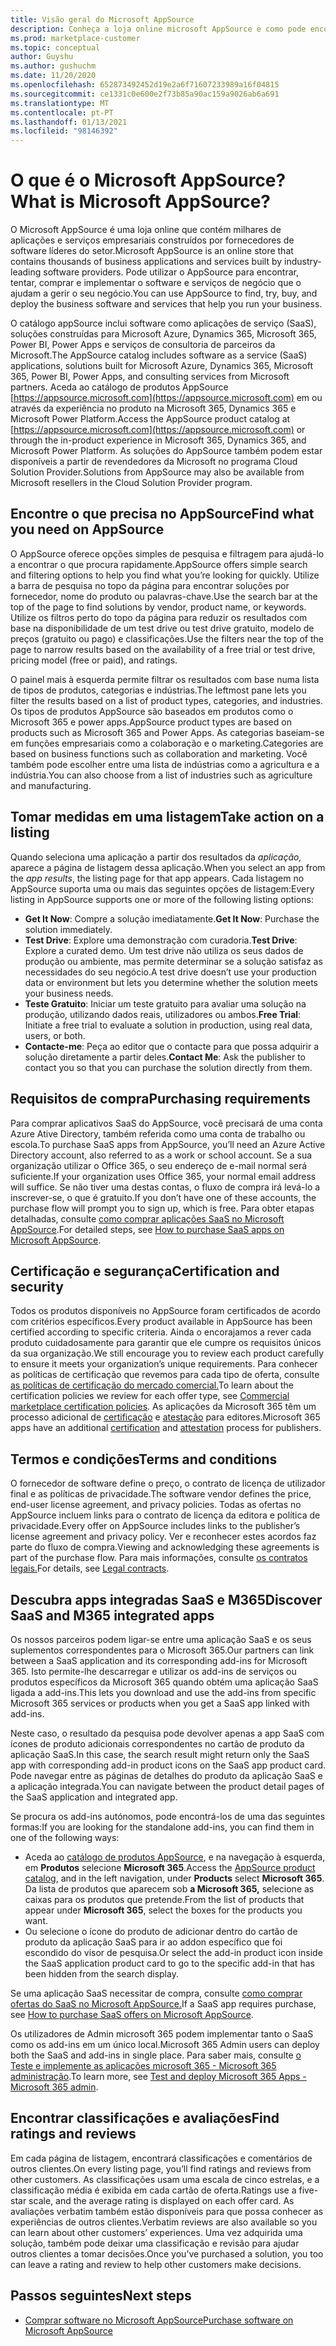 ```yaml
---
title: Visão geral do Microsoft AppSource
description: Conheça a loja online microsoft AppSource e como pode encontrar e extenso catálogo de software e soluções.
ms.prod: marketplace-customer
ms.topic: conceptual
author: Guyshu
ms.author: gushuchm
ms.date: 11/20/2020
ms.openlocfilehash: 652873492452d19e2a6f71607233989a16f04815
ms.sourcegitcommit: ce1331c0e600e2f73b85a90ac159a9026ab6a691
ms.translationtype: MT
ms.contentlocale: pt-PT
ms.lasthandoff: 01/13/2021
ms.locfileid: "98146392"
---
```

# <a name="what-is-microsoft-appsource"></a><span data-ttu-id="e71ba-103">O que é o Microsoft AppSource?</span><span class="sxs-lookup"><span data-stu-id="e71ba-103">What is Microsoft AppSource?</span></span>

<span data-ttu-id="e71ba-104">O Microsoft AppSource é uma loja online que contém milhares de aplicações e serviços empresariais construídos por fornecedores de software líderes do setor.</span><span class="sxs-lookup"><span data-stu-id="e71ba-104">Microsoft AppSource is an online store that contains thousands of business applications and services built by industry-leading software providers.</span></span> <span data-ttu-id="e71ba-105">Pode utilizar o AppSource para encontrar, tentar, comprar e implementar o software e serviços de negócio que o ajudam a gerir o seu negócio.</span><span class="sxs-lookup"><span data-stu-id="e71ba-105">You can use AppSource to find, try, buy, and deploy the business software and services that help you run your business.</span></span>

<span data-ttu-id="e71ba-106">O catálogo appSource inclui software como aplicações de serviço (SaaS), soluções construídas para Microsoft Azure, Dynamics 365, Microsoft 365, Power BI, Power Apps e serviços de consultoria de parceiros da Microsoft.</span><span class="sxs-lookup"><span data-stu-id="e71ba-106">The AppSource catalog includes software as a service (SaaS) applications, solutions built for Microsoft Azure, Dynamics 365, Microsoft 365, Power BI, Power Apps, and consulting services from Microsoft partners.</span></span> <span data-ttu-id="e71ba-107">Aceda ao catálogo de produtos AppSource [https://appsource.microsoft.com](https://appsource.microsoft.com) em ou através da experiência no produto na Microsoft 365, Dynamics 365 e Microsoft Power Platform.</span><span class="sxs-lookup"><span data-stu-id="e71ba-107">Access the AppSource product catalog at [https://appsource.microsoft.com](https://appsource.microsoft.com) or through the in-product experience in Microsoft 365, Dynamics 365, and Microsoft Power Platform.</span></span> <span data-ttu-id="e71ba-108">As soluções do AppSource também podem estar disponíveis a partir de revendedores da Microsoft no programa Cloud Solution Provider.</span><span class="sxs-lookup"><span data-stu-id="e71ba-108">Solutions from AppSource may also be available from Microsoft resellers in the Cloud Solution Provider program.</span></span>

## <a name="find-what-you-need-on-appsource"></a><span data-ttu-id="e71ba-109">Encontre o que precisa no AppSource</span><span class="sxs-lookup"><span data-stu-id="e71ba-109">Find what you need on AppSource</span></span>

<span data-ttu-id="e71ba-110">O AppSource oferece opções simples de pesquisa e filtragem para ajudá-lo a encontrar o que procura rapidamente.</span><span class="sxs-lookup"><span data-stu-id="e71ba-110">AppSource offers simple search and filtering options to help you find what you’re looking for quickly.</span></span> <span data-ttu-id="e71ba-111">Utilize a barra de pesquisa no topo da página para encontrar soluções por fornecedor, nome do produto ou palavras-chave.</span><span class="sxs-lookup"><span data-stu-id="e71ba-111">Use the search bar at the top of the page to find solutions by vendor, product name, or keywords.</span></span> <span data-ttu-id="e71ba-112">Utilize os filtros perto do topo da página para reduzir os resultados com base na disponibilidade de um test drive ou test drive gratuito, modelo de preços (gratuito ou pago) e classificações.</span><span class="sxs-lookup"><span data-stu-id="e71ba-112">Use the filters near the top of the page to narrow results based on the availability of a free trial or test drive, pricing model (free or paid), and ratings.</span></span>

<span data-ttu-id="e71ba-113">O painel mais à esquerda permite filtrar os resultados com base numa lista de tipos de produtos, categorias e indústrias.</span><span class="sxs-lookup"><span data-stu-id="e71ba-113">The leftmost pane lets you filter the results based on a list of product types, categories, and industries.</span></span> <span data-ttu-id="e71ba-114">Os tipos de produtos AppSource são baseados em produtos como o Microsoft 365 e power apps.</span><span class="sxs-lookup"><span data-stu-id="e71ba-114">AppSource product types are based on products such as Microsoft 365 and Power Apps.</span></span> <span data-ttu-id="e71ba-115">As categorias baseiam-se em funções empresariais como a colaboração e o marketing.</span><span class="sxs-lookup"><span data-stu-id="e71ba-115">Categories are based on business functions such as collaboration and marketing.</span></span> <span data-ttu-id="e71ba-116">Você também pode escolher entre uma lista de indústrias como a agricultura e a indústria.</span><span class="sxs-lookup"><span data-stu-id="e71ba-116">You can also choose from a list of industries such as agriculture and manufacturing.</span></span>

## <a name="take-action-on-a-listing"></a><span data-ttu-id="e71ba-117">Tomar medidas em uma listagem</span><span class="sxs-lookup"><span data-stu-id="e71ba-117">Take action on a listing</span></span>

<span data-ttu-id="e71ba-118">Quando seleciona uma aplicação a partir dos resultados da _aplicação,_ aparece a página de listagem dessa aplicação.</span><span class="sxs-lookup"><span data-stu-id="e71ba-118">When you select an app from the _app results_, the listing page for that app appears.</span></span> <span data-ttu-id="e71ba-119">Cada listagem no AppSource suporta uma ou mais das seguintes opções de listagem:</span><span class="sxs-lookup"><span data-stu-id="e71ba-119">Every listing in AppSource supports one or more of the following listing options:</span></span>

- <span data-ttu-id="e71ba-120">**Get It Now**: Compre a solução imediatamente.</span><span class="sxs-lookup"><span data-stu-id="e71ba-120">**Get It Now**: Purchase the solution immediately.</span></span>
- <span data-ttu-id="e71ba-121">**Test Drive**: Explore uma demonstração com curadoria.</span><span class="sxs-lookup"><span data-stu-id="e71ba-121">**Test Drive**: Explore a curated demo.</span></span> <span data-ttu-id="e71ba-122">Um test drive não utiliza os seus dados de produção ou ambiente, mas permite determinar se a solução satisfaz as necessidades do seu negócio.</span><span class="sxs-lookup"><span data-stu-id="e71ba-122">A test drive doesn’t use your production data or environment but lets you determine whether the solution meets your business needs.</span></span>
- <span data-ttu-id="e71ba-123">**Teste Gratuito**: Iniciar um teste gratuito para avaliar uma solução na produção, utilizando dados reais, utilizadores ou ambos.</span><span class="sxs-lookup"><span data-stu-id="e71ba-123">**Free Trial**: Initiate a free trial to evaluate a solution in production, using real data, users, or both.</span></span>
- <span data-ttu-id="e71ba-124">**Contacte-me**: Peça ao editor que o contacte para que possa adquirir a solução diretamente a partir deles.</span><span class="sxs-lookup"><span data-stu-id="e71ba-124">**Contact Me**: Ask the publisher to contact you so that you can purchase the solution directly from them.</span></span>

## <a name="purchasing-requirements"></a><span data-ttu-id="e71ba-125">Requisitos de compra</span><span class="sxs-lookup"><span data-stu-id="e71ba-125">Purchasing requirements</span></span>

<span data-ttu-id="e71ba-126">Para comprar aplicativos SaaS do AppSource, você precisará de uma conta Azure Ative Directory, também referida como uma conta de trabalho ou escola.</span><span class="sxs-lookup"><span data-stu-id="e71ba-126">To purchase SaaS apps from AppSource, you’ll need an Azure Active Directory account, also referred to as a work or school account.</span></span> <span data-ttu-id="e71ba-127">Se a sua organização utilizar o Office 365, o seu endereço de e-mail normal será suficiente.</span><span class="sxs-lookup"><span data-stu-id="e71ba-127">If your organization uses Office 365, your normal email address will suffice.</span></span> <span data-ttu-id="e71ba-128">Se não tiver uma destas contas, o fluxo de compra irá levá-lo a inscrever-se, o que é gratuito.</span><span class="sxs-lookup"><span data-stu-id="e71ba-128">If you don’t have one of these accounts, the purchase flow will prompt you to sign up, which is free.</span></span> <span data-ttu-id="e71ba-129">Para obter etapas detalhadas, consulte [como comprar aplicações SaaS no Microsoft AppSource](purchase-software-appsource.md).</span><span class="sxs-lookup"><span data-stu-id="e71ba-129">For detailed steps, see [How to purchase SaaS apps on Microsoft AppSource](purchase-software-appsource.md).</span></span>

## <a name="certification-and-security"></a><span data-ttu-id="e71ba-130">Certificação e segurança</span><span class="sxs-lookup"><span data-stu-id="e71ba-130">Certification and security</span></span>

<span data-ttu-id="e71ba-131">Todos os produtos disponíveis no AppSource foram certificados de acordo com critérios específicos.</span><span class="sxs-lookup"><span data-stu-id="e71ba-131">Every product available in AppSource has been certified according to specific criteria.</span></span> <span data-ttu-id="e71ba-132">Ainda o encorajamos a rever cada produto cuidadosamente para garantir que ele cumpre os requisitos únicos da sua organização.</span><span class="sxs-lookup"><span data-stu-id="e71ba-132">We still encourage you to review each product carefully to ensure it meets your organization’s unique requirements.</span></span> <span data-ttu-id="e71ba-133">Para conhecer as políticas de certificação que revemos para cada tipo de oferta, consulte [as políticas de certificação do mercado comercial.](/legal/marketplace/certification-policies)</span><span class="sxs-lookup"><span data-stu-id="e71ba-133">To learn about the certification policies we review for each offer type, see [Commercial marketplace certification policies](/legal/marketplace/certification-policies).</span></span> <span data-ttu-id="e71ba-134">As aplicações da Microsoft 365 têm um processo adicional de [certificação](/microsoft-365-app-certification/docs/enterprise-app-certification-guide) e [atestação](/microsoft-365-app-certification/docs/enterprise-app-attestation-guide) para editores.</span><span class="sxs-lookup"><span data-stu-id="e71ba-134">Microsoft 365 apps have an additional [certification](/microsoft-365-app-certification/docs/enterprise-app-certification-guide) and [attestation](/microsoft-365-app-certification/docs/enterprise-app-attestation-guide) process for publishers.</span></span>

## <a name="terms-and-conditions"></a><span data-ttu-id="e71ba-135">Termos e condições</span><span class="sxs-lookup"><span data-stu-id="e71ba-135">Terms and conditions</span></span>

<span data-ttu-id="e71ba-136">O fornecedor de software define o preço, o contrato de licença de utilizador final e as políticas de privacidade.</span><span class="sxs-lookup"><span data-stu-id="e71ba-136">The software vendor defines the price, end-user license agreement, and privacy policies.</span></span> <span data-ttu-id="e71ba-137">Todas as ofertas no AppSource incluem links para o contrato de licença da editora e política de privacidade.</span><span class="sxs-lookup"><span data-stu-id="e71ba-137">Every offer on AppSource includes links to the publisher’s license agreement and privacy policy.</span></span> <span data-ttu-id="e71ba-138">Ver e reconhecer estes acordos faz parte do fluxo de compra.</span><span class="sxs-lookup"><span data-stu-id="e71ba-138">Viewing and acknowledging these agreements is part of the purchase flow.</span></span> <span data-ttu-id="e71ba-139">Para mais informações, consulte [os contratos legais.](legal-contracts.md)</span><span class="sxs-lookup"><span data-stu-id="e71ba-139">For details, see [Legal contracts](legal-contracts.md).</span></span>

## <a name="discover-saas-and-m365-integrated-apps"></a><span data-ttu-id="e71ba-140">Descubra apps integradas SaaS e M365</span><span class="sxs-lookup"><span data-stu-id="e71ba-140">Discover SaaS and M365 integrated apps</span></span>

<span data-ttu-id="e71ba-141">Os nossos parceiros podem ligar-se entre uma aplicação SaaS e os seus suplementos correspondentes para o Microsoft 365.</span><span class="sxs-lookup"><span data-stu-id="e71ba-141">Our partners can link between a SaaS application and its corresponding add-ins for Microsoft 365.</span></span> <span data-ttu-id="e71ba-142">Isto permite-lhe descarregar e utilizar os add-ins de serviços ou produtos específicos da Microsoft 365 quando obtém uma aplicação SaaS ligada a add-ins.</span><span class="sxs-lookup"><span data-stu-id="e71ba-142">This lets you download and use the add-ins from specific Microsoft 365 services or products when you get a SaaS app linked with add-ins.</span></span>

<span data-ttu-id="e71ba-143">Neste caso, o resultado da pesquisa pode devolver apenas a app SaaS com ícones de produto adicionais correspondentes no cartão de produto da aplicação SaaS.</span><span class="sxs-lookup"><span data-stu-id="e71ba-143">In this case, the search result might return only the SaaS app with corresponding add-in product icons on the SaaS app product card.</span></span> <span data-ttu-id="e71ba-144">Pode navegar entre as páginas de detalhes do produto da aplicação SaaS e a aplicação integrada.</span><span class="sxs-lookup"><span data-stu-id="e71ba-144">You can navigate between the product detail pages of the SaaS application and integrated app.</span></span>

<span data-ttu-id="e71ba-145">Se procura os add-ins autónomos, pode encontrá-los de uma das seguintes formas:</span><span class="sxs-lookup"><span data-stu-id="e71ba-145">If you are looking for the standalone add-ins, you can find them in one of the following ways:</span></span>

- <span data-ttu-id="e71ba-146">Aceda ao [catálogo de produtos AppSource](https://appsource.microsoft.com/marketplace/apps/), e na navegação à esquerda, em **Produtos** selecione **Microsoft 365**.</span><span class="sxs-lookup"><span data-stu-id="e71ba-146">Access the [AppSource product catalog](https://appsource.microsoft.com/marketplace/apps/), and in the left navigation, under **Products** select **Microsoft 365**.</span></span> <span data-ttu-id="e71ba-147">Da lista de produtos que aparecem sob **a Microsoft 365,** selecione as caixas para os produtos que pretende.</span><span class="sxs-lookup"><span data-stu-id="e71ba-147">From the list of products that appear under **Microsoft 365**, select the boxes for the products you want.</span></span>
- <span data-ttu-id="e71ba-148">Ou selecione o ícone do produto de adicionar dentro do cartão de produto da aplicação SaaS para ir ao addon específico que foi escondido do visor de pesquisa.</span><span class="sxs-lookup"><span data-stu-id="e71ba-148">Or select the add-in product icon inside the SaaS application product card to go to the specific add-in that has been hidden from the search display.</span></span>

<span data-ttu-id="e71ba-149">Se uma aplicação SaaS necessitar de compra, consulte [como comprar ofertas do SaaS no Microsoft AppSource.](purchase-software-appsource.md)</span><span class="sxs-lookup"><span data-stu-id="e71ba-149">If a SaaS app requires purchase, see [How to purchase SaaS offers on Microsoft AppSource](purchase-software-appsource.md).</span></span>

<span data-ttu-id="e71ba-150">Os utilizadores de Admin microsoft 365 podem implementar tanto o SaaS como os add-ins em um único local.</span><span class="sxs-lookup"><span data-stu-id="e71ba-150">Microsoft 365 Admin users can deploy both the SaaS and add-ins in single place.</span></span> <span data-ttu-id="e71ba-151">Para saber mais, consulte [o Teste e implemente as aplicações microsoft 365 - Microsoft 365 administração](/microsoft-365/admin/manage/test-and-deploy-microsoft-365-apps.md).</span><span class="sxs-lookup"><span data-stu-id="e71ba-151">To learn more, see [Test and deploy Microsoft 365 Apps - Microsoft 365 admin](/microsoft-365/admin/manage/test-and-deploy-microsoft-365-apps.md).</span></span>

## <a name="find-ratings-and-reviews"></a><span data-ttu-id="e71ba-152">Encontrar classificações e avaliações</span><span class="sxs-lookup"><span data-stu-id="e71ba-152">Find ratings and reviews</span></span>

<span data-ttu-id="e71ba-153">Em cada página de listagem, encontrará classificações e comentários de outros clientes.</span><span class="sxs-lookup"><span data-stu-id="e71ba-153">On every listing page, you’ll find ratings and reviews from other customers.</span></span> <span data-ttu-id="e71ba-154">As classificações usam uma escala de cinco estrelas, e a classificação média é exibida em cada cartão de oferta.</span><span class="sxs-lookup"><span data-stu-id="e71ba-154">Ratings use a five-star scale, and the average rating is displayed on each offer card.</span></span> <span data-ttu-id="e71ba-155">As avaliações verbatim também estão disponíveis para que possa conhecer as experiências de outros clientes.</span><span class="sxs-lookup"><span data-stu-id="e71ba-155">Verbatim reviews are also available so you can learn about other customers’ experiences.</span></span> <span data-ttu-id="e71ba-156">Uma vez adquirida uma solução, também pode deixar uma classificação e revisão para ajudar outros clientes a tomar decisões.</span><span class="sxs-lookup"><span data-stu-id="e71ba-156">Once you’ve purchased a solution, you too can leave a rating and review to help other customers make decisions.</span></span>

## <a name="next-steps"></a><span data-ttu-id="e71ba-157">Passos seguintes</span><span class="sxs-lookup"><span data-stu-id="e71ba-157">Next steps</span></span>

- [<span data-ttu-id="e71ba-158">Comprar software no Microsoft AppSource</span><span class="sxs-lookup"><span data-stu-id="e71ba-158">Purchase software on Microsoft AppSource</span></span>](purchase-software-appsource.md)
